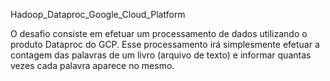 Hadoop_Dataproc_Google_Cloud_Platform



O desafio consiste em efetuar um processamento de dados utilizando o produto Dataproc do GCP. Esse processamento irá simplesmente efetuar a contagem das palavras de um livro (arquivo de texto) e informar quantas vezes cada palavra aparece no mesmo.